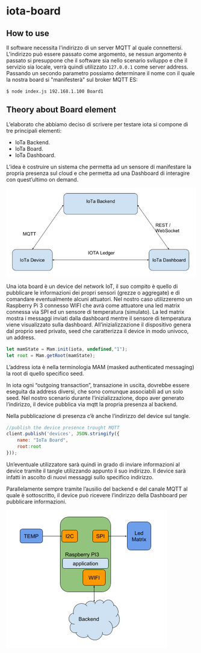 # iota-board

## How to use

Il software necessita l'indirizzo di un server MQTT al quale connettersi.
L'indirizzo può essere passato come argomento, se nessun argomento è passato
si presuppone che il software sia nello scenario sviluppo e che il servizio sia locale, verrà quindi utilizzato `127.0.0.1` come server address.
Passando un secondo parametro possiamo determinare il nome con il quale la nostra board si "manifesterà" sul broker MQTT
ES:
```
$ node index.js 192.168.1.100 Board1
```

## Theory about Board element

L’elaborato che abbiamo deciso di scrivere per testare iota si compone di tre principali elementi:
- IoTa Backend.
- IoTa Board.
- IoTa Dashboard.

L’idea è costruire un sistema che permetta ad un sensore di manifestare la propria presenza sul cloud 
e che permetta ad una Dashboard di interagire con quest’ultimo on demand.

![Schema dei soggetti](./img/schema_1.png)


Una iota board è un device del network IoT, il suo compito è quello di pubblicare le informazioni dei propri sensori (grezze o aggregate) e di comandare eventualmente alcuni attuatori.
Nel nostro caso utilizzeremo un Raspberry Pi 3 connesso WIFI che avrà come attuatore una led matrix connessa via SPI ed un sensore di temperatura (simulato).
La led matrix mostra i messaggi inviati dalla dashboard mentre il sensore di temperatura viene visualizzato sulla dashboard.
All’inizializzazione il dispositivo genera dal proprio seed privato, seed che caratterizza il device in modo univoco, un address.     

```javascript
let mamState = Mam.init(iota, undefined,"1");
let root = Mam.getRoot(mamState);
```

L’address iota è nella terminologia MAM (masked authenticated messaging) la root di quello specifico seed.

In iota ogni “outgoing transaction”, transazione in uscita, dovrebbe essere eseguita da address diversi, che sono comunque associabili ad un solo seed.
Nel nostro scenario durante l’inizializzazione, dopo aver generato l’indirizzo, il device pubblica via mqtt la propria presenza al backend.

Nella pubblicazione di presenza c’è anche l’indirizzo del device sul tangle.

```javascript
//publish the device presence trought MQTT
client.publish('devices', JSON.stringify({
    name: "IoTa Board", 
    root:root
}));
```

Un’eventuale utilizzatore sarà quindi in grado di inviare informazioni al device tramite il tangle utilizzando appunto il suo indirizzo.
Il device sarà infatti in ascolto di nuovi messaggi sullo specifico indirizzo.

Parallelamente sempre tramite l’ausilio del backend e del canale MQTT al quale è sottoscritto, il device può ricevere l’indirizzo della Dashboard per pubblicare informazioni.

![Schema del Device](./img/schema_2.png)
